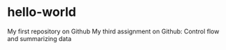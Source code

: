 # hello-world
My first repository on Github
My third assignment on Github: Control flow and summarizing data
